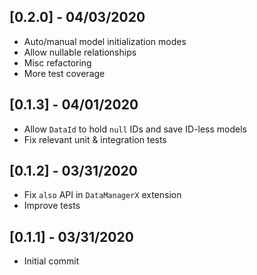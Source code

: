 ## [0.2.0] - 04/03/2020

 - Auto/manual model initialization modes
 - Allow nullable relationships
 - Misc refactoring
 - More test coverage

## [0.1.3] - 04/01/2020

 - Allow `DataId` to hold `null` IDs and save ID-less models
 - Fix relevant unit & integration tests

## [0.1.2] - 03/31/2020

 - Fix `also` API in `DataManagerX` extension
 - Improve tests

## [0.1.1] - 03/31/2020

 - Initial commit